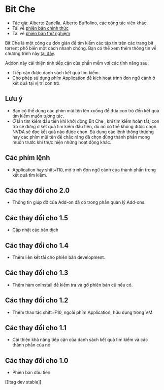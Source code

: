 # Bit Che #
*   Tác giả: Alberto Zanella, Alberto Buffolino, các cộng tác viên khác.
*   Tải về [phiên bản chính thức][1]
*   Tải về [phiên bản thử nghiệm][3]

Bit Che là một công cụ đơn giản để tìm kiếm các tập tin trên các trang bit
torrent phổ biến một cách nhanh chóng.  Bạn có thể xem thêm thông tin về
chương trình này [tại đây][2].

Addon  này cải thiện tính tiếp cận của phần mềm với các tính năng sau:

*   Tiếp cận được danh sách kết quả tìm kiếm.
*   Cho phép sử dụng phím Application để kích hoạt trình đơn ngữ cảnh ở kết
    quả tại vị trí con trỏ.


## Lưu ý ##
*   Bạn có thể dùng các phím mũi tên lên xuống  để đưa con trỏ đến kết quả
    tìm kiếm muốn tương tác.
*   Ở lần tìm kiếm đầu tiên khi khởi động Bit Che , khi tìm kiếm hoàn tất,
    con trỏ sẽ đứng ở kết quả tìm kiếm đầu tiên, dù nó có thể không được
    chọn. NVDA sẽ đọc kết quả nào được chọn. Sử dụng các lệnh thông thường
    hay các phím mũi tên để chắc rằng đã chọn đúng thành phần mong muốn
    trước khi thực hiện những hoạt động khác.


## Các phím lệnh ##
*   Application hay shift+f10, mở trình đơn ngữ cảnh của thành phần trong
    kết quả tìm kiếm.


## Các thay đổi cho 2.0 ##
*   Thông tin giúp đỡ của Add-on đã có trong phần quản lý Add-ons.

## Các thay đổi cho 1.5 ##
*   Cập nhật các bản dịch

## Các thay đổi cho 1.4 ##
*   Thêm liên kết tải cho phiên bản  development.

## Các thay đổi cho 1.3 ##
*   Thêm hàm onInstall để kiểm tra và gỡ phiên bản cũ nếu có.

## Các thay đổi cho 1.2 ##
*   Thêm thao tác shift+F10, ngoài phím Application, hữu dụng trong VM.

## Các thay đổi cho 1.1 ##
*   Cải thiện khả năng tiếp cận của danh sách kết quả tìm kiếm và các thành
    phần của nó.

## Các thay đổi cho 1.0 ##
*   Phiên bản đầu tiên

[[!tag dev stable]]

[1]: https://addons.nvda-project.org/files/get.php?file=bc

[2]: http://www.convivea.com

[3]: https://addons.nvda-project.org/files/get.php?file=bc-dev
